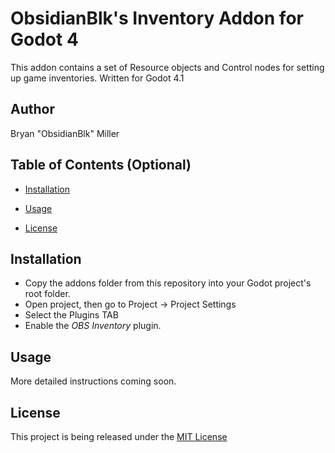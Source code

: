 # ObsidianBlk's Inventory Addon for Godot 4

This addon contains a set of Resource objects and Control nodes for setting up game inventories.
Written for Godot 4.1

## Author
Bryan "ObsidianBlk" Miller

## Table of Contents (Optional)

-  [Installation](#installation)

-  [Usage](#usage)

-  [License](#license)

## Installation

* Copy the addons folder from this repository into your Godot project's root folder.
* Open project, then go to Project -> Project Settings
* Select the Plugins TAB
* Enable the *OBS Inventory* plugin.

## Usage

More detailed instructions coming soon.

## License

This project is being released under the [MIT License](./LICENSE.md)


